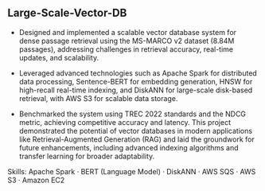 ## Large-Scale-Vector-DB

- Designed and implemented a scalable vector database system for dense passage retrieval using the MS-MARCO v2 dataset (8.84M passages), addressing challenges in retrieval accuracy, real-time updates, and scalability. 

- Leveraged advanced technologies such as Apache Spark for distributed data processing, Sentence-BERT for embedding generation, HNSW for high-recall real-time indexing, and DiskANN for large-scale disk-based retrieval, with AWS S3 for scalable data storage. 

- Benchmarked the system using TREC 2022 standards and the NDCG metric, achieving competitive accuracy and latency. This project demonstrated the potential of vector databases in modern applications like Retrieval-Augmented Generation (RAG) and laid the groundwork for future enhancements, including advanced indexing algorithms and transfer learning for broader adaptability.
  
Skills: Apache Spark · BERT (Language Model) · DiskANN · AWS SQS · AWS S3 · Amazon EC2

